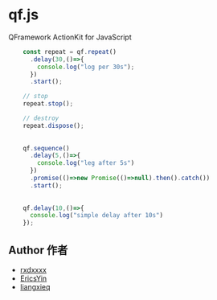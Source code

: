 # qf.js
QFramework ActionKit for JavaScript


``` javascript
    const repeat = qf.repeat()
      .delay(30,()=>{
        console.log("log per 30s");
      })
      .start();

    // stop
    repeat.stop();

    // destroy
    repeat.dispose();
    
    
    qf.sequence()
      .delay(5,()=>{
        console.log("leg after 5s")
      })
      .promise(()=>new Promise(()=>null).then().catch())
      .start();
    
    
    qf.delay(10,()=>{
      console.log("simple delay after 10s")
    });
```

## Author 作者
* [rxdxxxx](https://github.com/rxdxxxx)
* [EricsYin](https://github.com/EricsYin)
* [liangxieq](https://github.com/liangxieq)
